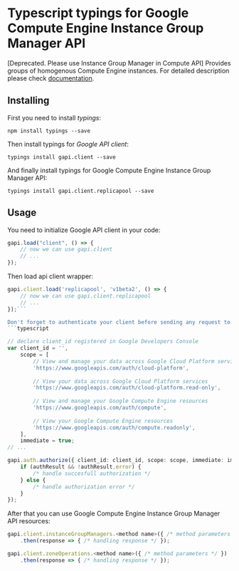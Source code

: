 # Typescript typings for Google Compute Engine Instance Group Manager API
[Deprecated. Please use Instance Group Manager in Compute API] Provides groups of homogenous Compute Engine instances.
For detailed description please check [documentation](https://developers.google.com/compute/docs/instance-groups/manager/v1beta2).

## Installing

First you need to install *typings*:
```
npm install typings --save 
```

Then install typings for *Google API client*:
```
typings install gapi.client --save 
```

And finally install typings for Google Compute Engine Instance Group Manager API:
```
typings install gapi.client.replicapool --save 
```

## Usage

You need to initialize Google API client in your code:
```typescript
gapi.load("client", () => { 
    // now we can use gapi.client
    // ... 
});
```

Then load api client wrapper:
```typescript
gapi.client.load('replicapool', 'v1beta2', () => {
    // now we can use gapi.client.replicapool
    // ... 
});```

Don't forget to authenticate your client before sending any request to resources:
```typescript

// declare client_id registered in Google Developers Console
var client_id = '',
    scope = [     
        // View and manage your data across Google Cloud Platform services
        'https://www.googleapis.com/auth/cloud-platform',
    
        // View your data across Google Cloud Platform services
        'https://www.googleapis.com/auth/cloud-platform.read-only',
    
        // View and manage your Google Compute Engine resources
        'https://www.googleapis.com/auth/compute',
    
        // View your Google Compute Engine resources
        'https://www.googleapis.com/auth/compute.readonly',
    ],
    immediate = true;
// ...

gapi.auth.authorize({ client_id: client_id, scope: scope, immediate: immediate }, authResult => {
    if (authResult && !authResult.error) {
        /* handle succesfull authorization */
    } else {
        /* handle authorization error */
    }
});            
```

After that you can use Google Compute Engine Instance Group Manager API resources:

```typescript
gapi.client.instanceGroupManagers.<method name>({ /* method parameters */ })
    .then(response => { /* handling response */ });

gapi.client.zoneOperations.<method name>({ /* method parameters */ })
    .then(response => { /* handling response */ });
```